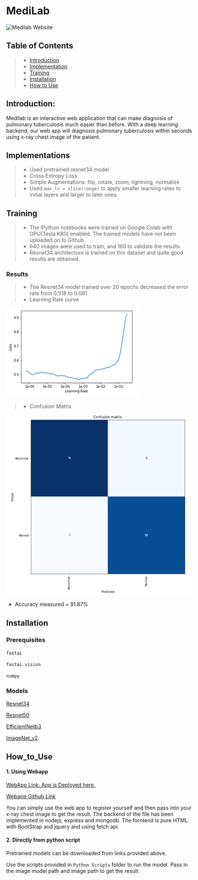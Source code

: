 # MediLab


![Medilab Website](https://github.com/chetanpandey1266/Hack-In-India-Team-CyberLabs/blob/master/gif/website.gif)

## Table of Contents
>- [Introduction](#Introduction)
>- [Implementation](#Implementations)
>- [Training](#Training)
>- [Installation](#Prerequisites)
>- [How to Use](#How_to_Use)

## Introduction:
Medilab is an interactive web application that can make diagnosis of pulmonary tuberculosis much easier than before. With a deep learning backend, our web app will diagnosis pulmonary tuberculosis within seconds using x-ray chest image of the patient.

## Implementations

>- Used pretrained resnet34 model
>- Cross Entropy Loss 
>- Simple Augmentations: flip, rotate, zoom, lightning, normalize
>- Used `max_lr = slice(range)` to apply smaller learning rates to initial layers and larger to later ones.

## Training
>- The IPython notebooks were trained on Google Colab with GPU(Tesla K80) enabled. The trained models have not been uploaded on to Github.
>- 640 images were used to train, and 160 to validate the results
>- Resnet34 architecture is trained on this dataset and quite good results are obtained.
### Results
>- The Resnet34 model trained over 20 epochs decreased the error rate from 0.518 to 0.081
>- Learning Rate curve 

![Image04](https://raw.githubusercontent.com/Rohitv97/Diagnosing-TB/master/resnet34-LR.PNG)
>- Confusion Matrix

![Image05](https://raw.githubusercontent.com/Rohitv97/Diagnosing-TB/master/resnet50-confusion-matrix.PNG)
- Accuracy measured = 91.87%

## Installation 

### Prerequisites

`fastai`

`fastai.vision`

`numpy`

### Models

[Resnet34](https://drive.google.com/file/d/1-183IuG42Sh6p4Kk6ok_DJw_PGtbNVSl/view)

[Resnet50](https://drive.google.com/file/d/166O3ZycmVeNc4LYDyTy1kdc6HETbhNJ3/view?usp=sharing)

[EfficientNetb3](https://drive.google.com/file/d/1F2RamM03oBahviwY93XCnrpNuTKobMzn/view?usp=sharing)

[ImageNet_v2](https://drive.google.com/file/d/19mIf3b-lLkn8-SDzN8-aEqES-TL3APKb/view?usp=sharing)

## How_to_Use

#### 1. Using Webapp

[WebApp Link: App is Deployed here.](https://tbdetector.herokuapp.com/)

[Webapp Github Link](https://github.com/hritikraj31/HackInIndia)

You can simply use the web app to register yourself and then pass into your x-ray chest image to get the result.
The backend of the file has been implemented in nodejs, express and mongodb. The forntend is pure HTML with BootStrap and jquery and using fetch api.

#### 2. Directly from python script
Pretrained models can be downloaded from links provided above.

Use the scripts provided in `Python Scripts` folder to run the model.
Pass in the image model path and image path to get the result


